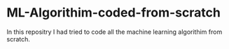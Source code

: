 # ML-Algorithim-coded-from-scratch

In this repositry I had tried to code all the machine learning algorithim from scratch.
